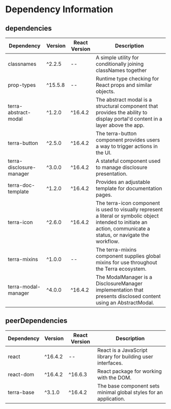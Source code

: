 # Dependency Information

## dependencies
| Dependency | Version | React Version | Description |
|-|-|-|-|
| classnames | ^2.2.5 | -- | A simple utility for conditionally joining classNames together |
| prop-types | ^15.5.8 | -- | Runtime type checking for React props and similar objects. |
| terra-abstract-modal | ^1.2.0 | ^16.4.2 | The abstract modal is a structural component that provides the ability to display portal'd content in a layer above the app. |
| terra-button | ^2.5.0 | ^16.4.2 | The terra-button component provides users a way to trigger actions in the UI. |
| terra-disclosure-manager | ^3.0.0 | ^16.4.2 | A stateful component used to manage disclosure presentation. |
| terra-doc-template | ^1.2.0 | ^16.4.2 | Provides an adjustable template for documentation pages. |
| terra-icon | ^2.6.0 | ^16.4.2 | The terra-icon component is used to visually represent a literal or symbolic object intended to initiate an action, communicate a status, or navigate the workflow. |
| terra-mixins | ^1.0.0 | -- | The terra-mixins component supplies global mixins for use throughout the Terra ecosystem. |
| terra-modal-manager | ^4.0.0 | ^16.4.2 | The ModalManager is a DisclosureManager implementation that presents disclosed content using an AbstractModal. |

## peerDependencies
| Dependency | Version | React Version | Description |
|-|-|-|-|
| react | ^16.4.2 | -- | React is a JavaScript library for building user interfaces. |
| react-dom | ^16.4.2 | ^16.6.3 | React package for working with the DOM. |
| terra-base | ^3.1.0 | ^16.4.2 | The base component sets minimal global styles for an application. |
